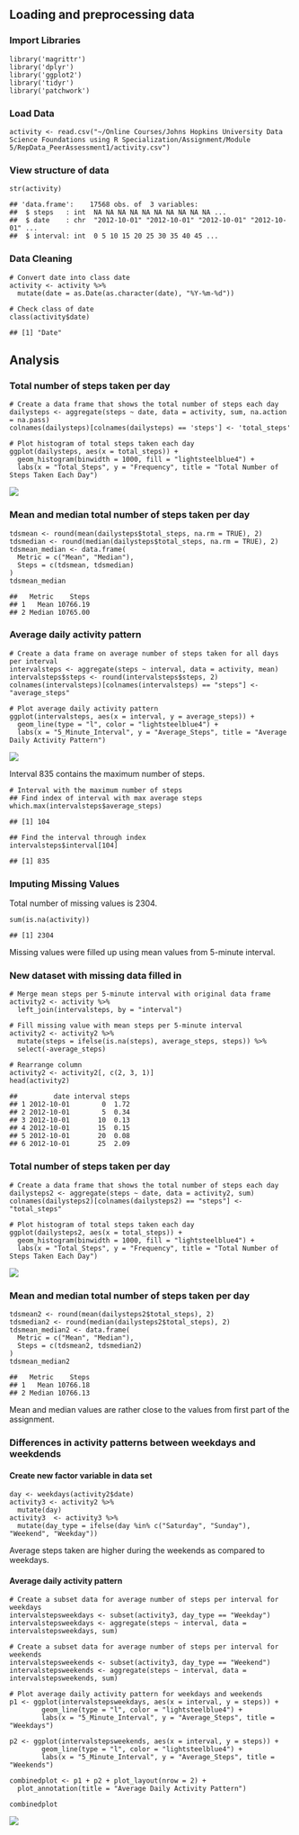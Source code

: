 ## Loading and preprocessing data

### Import Libraries

    library('magrittr')
    library('dplyr')
    library('ggplot2')
    library('tidyr')
    library('patchwork')

### Load Data

    activity <- read.csv("~/Online Courses/Johns Hopkins University Data Science Foundations using R Specialization/Assignment/Module 5/RepData_PeerAssessment1/activity.csv")

### View structure of data

    str(activity)

    ## 'data.frame':    17568 obs. of  3 variables:
    ##  $ steps   : int  NA NA NA NA NA NA NA NA NA NA ...
    ##  $ date    : chr  "2012-10-01" "2012-10-01" "2012-10-01" "2012-10-01" ...
    ##  $ interval: int  0 5 10 15 20 25 30 35 40 45 ...

### Data Cleaning

    # Convert date into class date 
    activity <- activity %>%  
      mutate(date = as.Date(as.character(date), "%Y-%m-%d"))

    # Check class of date 
    class(activity$date)

    ## [1] "Date"

## Analysis

### Total number of steps taken per day

    # Create a data frame that shows the total number of steps each day 
    dailysteps <- aggregate(steps ~ date, data = activity, sum, na.action = na.pass)
    colnames(dailysteps)[colnames(dailysteps) == 'steps'] <- 'total_steps'

    # Plot histogram of total steps taken each day
    ggplot(dailysteps, aes(x = total_steps)) +
      geom_histogram(binwidth = 1000, fill = "lightsteelblue4") +
      labs(x = "Total_Steps", y = "Frequency", title = "Total Number of Steps Taken Each Day")

![](figure/plot1.png)

### Mean and median total number of steps taken per day

    tdsmean <- round(mean(dailysteps$total_steps, na.rm = TRUE), 2)
    tdsmedian <- round(median(dailysteps$total_steps, na.rm = TRUE), 2)
    tdsmean_median <- data.frame(
      Metric = c("Mean", "Median"),
      Steps = c(tdsmean, tdsmedian)
    )
    tdsmean_median

    ##   Metric    Steps
    ## 1   Mean 10766.19
    ## 2 Median 10765.00

### Average daily activity pattern

    # Create a data frame on average number of steps taken for all days per interval 
    intervalsteps <- aggregate(steps ~ interval, data = activity, mean)
    intervalsteps$steps <- round(intervalsteps$steps, 2)
    colnames(intervalsteps)[colnames(intervalsteps) == "steps"] <- "average_steps"

    # Plot average daily activity pattern
    ggplot(intervalsteps, aes(x = interval, y = average_steps)) +
      geom_line(type = "l", color = "lightsteelblue4") +
      labs(x = "5_Minute_Interval", y = "Average_Steps", title = "Average Daily Activity Pattern")

![](PA1_template_files/figure-markdown_strict/unnamed-chunk-7-1.png)

Interval 835 contains the maximum number of steps.

    # Interval with the maximum number of steps 
    ## Find index of interval with max average steps 
    which.max(intervalsteps$average_steps)

    ## [1] 104

    ## Find the interval through index 
    intervalsteps$interval[104]

    ## [1] 835

### Imputing Missing Values

Total number of missing values is 2304.

    sum(is.na(activity))

    ## [1] 2304

Missing values were filled up using mean values from 5-minute interval.

### New dataset with missing data filled in

    # Merge mean steps per 5-minute interval with original data frame 
    activity2 <- activity %>%  
      left_join(intervalsteps, by = "interval")

    # Fill missing value with mean steps per 5-minute interval
    activity2 <- activity2 %>% 
      mutate(steps = ifelse(is.na(steps), average_steps, steps)) %>% 
      select(-average_steps)

    # Rearrange column 
    activity2 <- activity2[, c(2, 3, 1)]
    head(activity2)

    ##         date interval steps
    ## 1 2012-10-01        0  1.72
    ## 2 2012-10-01        5  0.34
    ## 3 2012-10-01       10  0.13
    ## 4 2012-10-01       15  0.15
    ## 5 2012-10-01       20  0.08
    ## 6 2012-10-01       25  2.09

### Total number of steps taken per day

    # Create a data frame that shows the total number of steps each day 
    dailysteps2 <- aggregate(steps ~ date, data = activity2, sum)
    colnames(dailysteps2)[colnames(dailysteps2) == "steps"] <- "total_steps"

    # Plot histogram of total steps taken each day 
    ggplot(dailysteps2, aes(x = total_steps)) + 
      geom_histogram(binwidth = 1000, fill = "lightsteelblue4") +
      labs(x = "Total_Steps", y = "Frequency", title = "Total Number of Steps Taken Each Day")

![](PA1_template_files/figure-markdown_strict/unnamed-chunk-11-1.png)

### Mean and median total number of steps taken per day

    tdsmean2 <- round(mean(dailysteps2$total_steps), 2)
    tdsmedian2 <- round(median(dailysteps2$total_steps), 2)
    tdsmean_median2 <- data.frame(
      Metric = c("Mean", "Median"),
      Steps = c(tdsmean2, tdsmedian2)
    )
    tdsmean_median2

    ##   Metric    Steps
    ## 1   Mean 10766.18
    ## 2 Median 10766.13

Mean and median values are rather close to the values from first part of
the assignment.

### Differences in activity patterns between weekdays and weekdends

#### Create new factor variable in data set

    day <- weekdays(activity2$date)
    activity3 <- activity2 %>% 
      mutate(day) 
    activity3  <- activity3 %>%
      mutate(day_type = ifelse(day %in% c("Saturday", "Sunday"), "Weekend", "Weekday"))

Average steps taken are higher during the weekends as compared to
weekdays.

#### Average daily activity pattern

    # Create a subset data for average number of steps per interval for weekdays 
    intervalstepsweekdays <- subset(activity3, day_type == "Weekday") 
    intervalstepsweekdays <- aggregate(steps ~ interval, data = intervalstepsweekdays, sum)

    # Create a subset data for average number of steps per interval for weekends
    intervalstepsweekends <- subset(activity3, day_type == "Weekend") 
    intervalstepsweekends <- aggregate(steps ~ interval, data = intervalstepsweekends, sum)

    # Plot average daily activity pattern for weekdays and weekends 
    p1 <- ggplot(intervalstepsweekdays, aes(x = interval, y = steps)) + 
            geom_line(type = "l", color = "lightsteelblue4") +
            labs(x = "5_Minute_Interval", y = "Average_Steps", title = "Weekdays")

    p2 <- ggplot(intervalstepsweekends, aes(x = interval, y = steps)) + 
            geom_line(type = "l", color = "lightsteelblue4") +
            labs(x = "5_Minute_Interval", y = "Average_Steps", title = "Weekends")

    combinedplot <- p1 + p2 + plot_layout(nrow = 2) +
      plot_annotation(title = "Average Daily Activity Pattern")

    combinedplot

![](PA1_template_files/figure-markdown_strict/unnamed-chunk-14-1.png)
